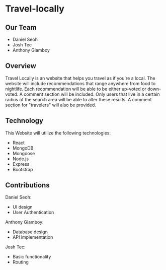 # Travel-locally

## Our Team
* Daniel Seoh
* Josh Tec
* Anthony Giamboy

## Overview

Travel Locally is an website that helps you travel as if you're a local. The website will include recommendations that range anywhere from food to nightlife. Each recommendation will be able to be either up-voted or down-voted. A comment section will be included. Only users that live in a certain radius of the search area will be able to alter these results. A comment section for "travelers" will also be provided.

## Technology 
This Website will utilize the following technologies:

* React
* MongoDB
* Mongoose
* Node.js
* Express
* Bootstrap

## Contributions

Daniel Seoh:
* UI design
* User Authentication

Anthony Giamboy:
* Database design
* API implementation

Josh Tec:
* Basic functionality
* Routing